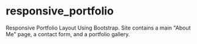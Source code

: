 # responsive_portfolio
Responsive Portfolio Layout Using Bootstrap.
Site contains a main "About Me" page, a contact form, and a portfolio gallery.

